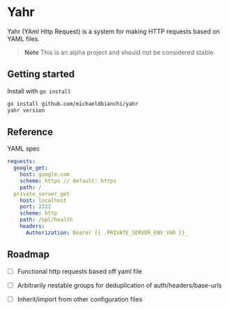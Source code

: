 # Yahr

Yahr (YAml Http Request) is a system for making HTTP requests based on YAML files.

> **Note**
> This is an alpha project and should not be considered stable

## Getting started

Install with `go install`

``` sh
go install github.com/michaeldbianchi/yahr
yahr version
```

## Reference

YAML spec

``` yaml
requests:
  google_get:
    host: google.com
    scheme: https // default: https
    path: /
  private_server_get
    host: localhost
    port: 2222
    scheme: http
    path: /opl/health
    headers:
      Authorization: Bearer {{ .PRIVATE_SERVER_ENV_VAR }}_
```

## Roadmap

* [ ] Functional http requests based off yaml file
* [ ] Arbitrarily nestable groups for deduplication of auth/headers/base-urls
* [ ] Inherit/import from other configuration files


